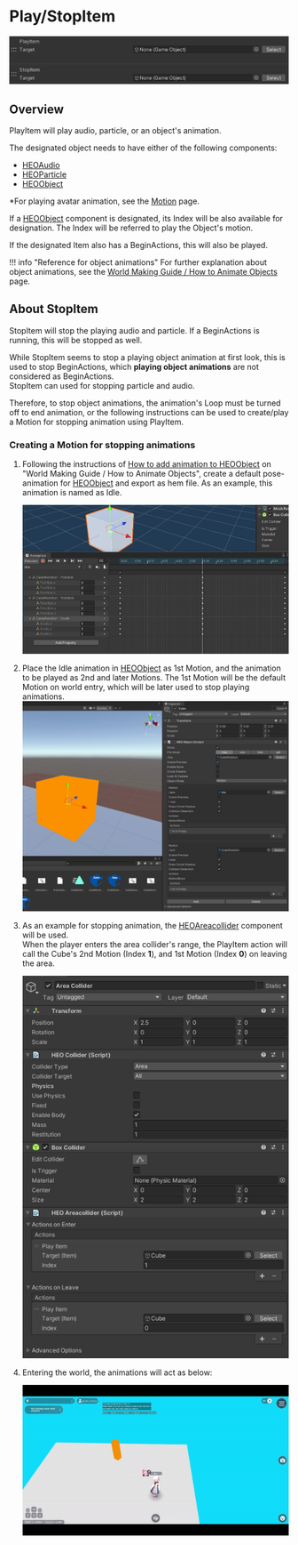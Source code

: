 # Play/StopItem

![PlayStopItem_1](img/PlayStopItem_1.jpg)

## Overview

PlayItem will play audio, particle, or an object's animation.

The designated object needs to have either of the following components:

- [HEOAudio](../../HEOComponents/HEOAudio.md)
- [HEOParticle](../../HEOComponents/HEOParticle.md)
- [HEOObject](../../HEOComponents/HEOObject.md)

*For playing avatar animation, see the [Motion](../Avatar/Motion.md) page.

If a [HEOObject](../../HEOComponents/HEOObject.md) component is designated, its Index will be also available for designation.
The Index will be referred to play the Object's motion.

If the designated Item also has a BeginActions, this will also be played.

!!! info "Reference for object animations"
    For further explanation about object animations, see the [World Making Guide / How to Animate Objects](../../WorldMakingGuide/PropAnimation.md) page.

## About StopItem

StopItem will stop the playing audio and particle. If a BeginActions is running, this will be stopped as well.

While StopItem seems to stop a playing object animation at first look, this is used to stop BeginActions, which **playing object animations** are not considered as BeginActions.<br>
StopItem can used for stopping particle and audio.

Therefore, to stop object animations, the animation's Loop must be turned off to end animation, or the following instructions can be used to create/play a Motion for stopping animation using PlayItem.

### Creating a Motion for stopping animations

1. Following the instructions of [How to add animation to HEOObject](../../WorldMakingGuide/PropAnimation.md#heoobject) on  "World Making Guide / How to Animate Objects", create a default pose-animation for [HEOObject](../../HEOComponents/HEOObject.md) and export as hem file. As an example, this animation is named as Idle.

    ![PlayStopItem_2](img/PlayStopItem_2.jpg)

2. Place the Idle animation in [HEOObject](../../HEOComponents/HEOObject.md) as 1st Motion, and the animation to be played as 2nd and later Motions.  The 1st Motion will be the default Motion on world entry, which will be later used to stop playing animations.
    ![PlayStopItem_3](img/PlayStopItem_3.jpg)

3. As an example for stopping animation, the [HEOAreacollider](../../HEOComponents/HEOAreacollider.md) component will be used.<br> When the player enters the area collider's range, the PlayItem action will call the Cube's 2nd Motion (Index **1**), and 1st Motion (Index **0**) on leaving the area.

    ![PlayStopItem_4](img/PlayStopItem_4.jpg)

4. Entering the world, the animations will act as below:

    ![PlayStopItem_Result](img/PlayStopItem_Result.gif)
